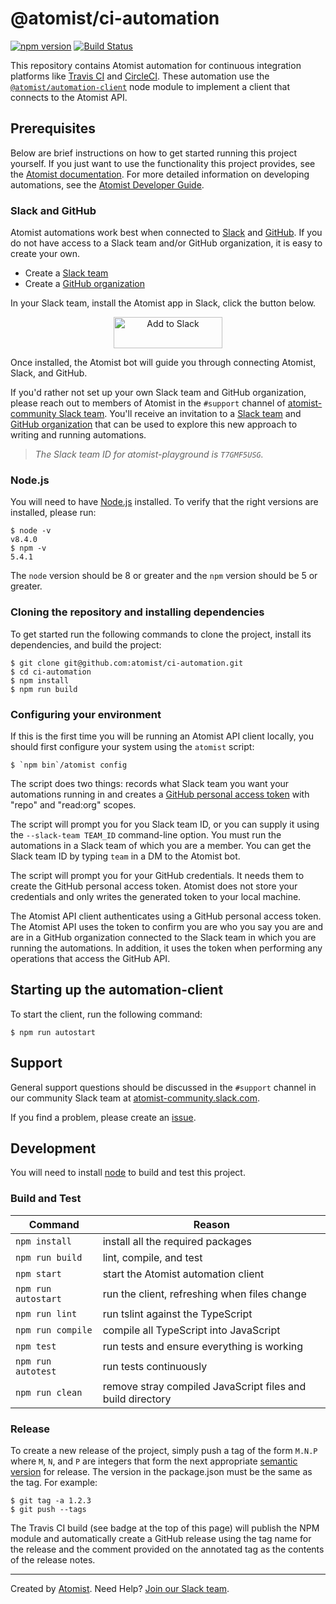 # @atomist/ci-automation

[![npm version](https://badge.fury.io/js/%40atomist%2Fci-automation.svg)](https://badge.fury.io/js/%40atomist%2Fci-automation)
[![Build Status](https://travis-ci.org/atomist/ci-automation.svg?branch=master)](https://travis-ci.org/atomist/ci-automation)

This repository contains Atomist automation for continuous integration
platforms like [Travis CI][travis-ci] and [CircleCI][circleci].  These
automation use the [`@atomist/automation-client`][client] node module
to implement a client that connects to the Atomist API.

[travis-ci]: https://travis-ci.org/
[circleci]: https://circleci.com/
[client]: https://github.com/atomist/automation-client-ts (@atomist/automation-client Node Module)

## Prerequisites

Below are brief instructions on how to get started running this
project yourself.  If you just want to use the functionality this
project provides, see the [Atomist documentation][docs].  For more
detailed information on developing automations, see
the [Atomist Developer Guide][dev].

[docs]: https://docs.atomist.com/ (Atomist User Guide)
[dev]: https://docs.atomist.com/developer/ (Atomist Developer Guide)

### Slack and GitHub

Atomist automations work best when connected to [Slack][slackhq]
and [GitHub][gh].  If you do not have access to a Slack team and/or
GitHub organization, it is easy to create your own.

-   Create a [Slack team][slack-team]
-   Create a [GitHub organization][gh-org]

In your Slack team, install the Atomist app in Slack, click the button
below.

<p align="center">
 <a href="https://atm.st/2wiDlUe">
  <img alt="Add to Slack" height="50" width="174" src="https://platform.slack-edge.com/img/add_to_slack@2x.png" />
 </a>
</p>

Once installed, the Atomist bot will guide you through connecting
Atomist, Slack, and GitHub.

If you'd rather not set up your own Slack team and GitHub
organization, please reach out to members of Atomist in the `#support`
channel of [atomist-community Slack team][slack].  You'll receive an
invitation to a [Slack team][play-slack]
and [GitHub organization][play-gh] that can be used to explore this
new approach to writing and running automations.

> _The Slack team ID for atomist-playground is `T7GMF5USG`._

[slackhq]: https://slack.com/ (Slack)
[gh]: https://github.com/ (GitHub)
[slack-team]: https://slack.com/get-started#create (Create a Slack Team)
[gh-org]: https://github.com/account/organizations/new (Create a GitHub Organization)
[play-slack]: https://atomist-playground.slack.com (Atomist Playground Slack)
[play-gh]: https://github.com/atomist-playground (Atomist Playground GitHub Organization)

### Node.js

You will need to have [Node.js][node] installed.  To verify that the
right versions are installed, please run:

```
$ node -v
v8.4.0
$ npm -v
5.4.1
```

The `node` version should be 8 or greater and the `npm` version should
be 5 or greater.

[node]: https://nodejs.org/ (Node.js)

### Cloning the repository and installing dependencies

To get started run the following commands to clone the project,
install its dependencies, and build the project:

```
$ git clone git@github.com:atomist/ci-automation.git
$ cd ci-automation
$ npm install
$ npm run build
```

### Configuring your environment

If this is the first time you will be running an Atomist API client
locally, you should first configure your system using the `atomist`
script:

```
$ `npm bin`/atomist config
```

The script does two things: records what Slack team you want your
automations running in and creates
a [GitHub personal access token][token] with "repo" and "read:org"
scopes.

The script will prompt you for you Slack team ID, or you can supply it
using the `--slack-team TEAM_ID` command-line option.  You must run
the automations in a Slack team of which you are a member.  You can
get the Slack team ID by typing `team` in a DM to the Atomist bot.

The script will prompt you for your GitHub credentials.  It needs them
to create the GitHub personal access token.  Atomist does not store
your credentials and only writes the generated token to your local
machine.

The Atomist API client authenticates using a GitHub personal access
token.  The Atomist API uses the token to confirm you are who you say
you are and are in a GitHub organization connected to the Slack team
in which you are running the automations.  In addition, it uses the
token when performing any operations that access the GitHub API.

[token]: https://github.com/settings/tokens (GitHub Personal Access Tokens)

## Starting up the automation-client

To start the client, run the following command:

```
$ npm run autostart
```

## Support

General support questions should be discussed in the `#support`
channel in our community Slack team
at [atomist-community.slack.com][slack].

If you find a problem, please create an [issue][].

[issue]: https://github.com/atomist/ci-automation/issues

## Development

You will need to install [node][] to build and test this project.

### Build and Test

Command | Reason
------- | ------
`npm install` | install all the required packages
`npm run build` | lint, compile, and test
`npm start` | start the Atomist automation client
`npm run autostart` | run the client, refreshing when files change
`npm run lint` | run tslint against the TypeScript
`npm run compile` | compile all TypeScript into JavaScript
`npm test` | run tests and ensure everything is working
`npm run autotest` | run tests continuously
`npm run clean` | remove stray compiled JavaScript files and build directory

### Release

To create a new release of the project, simply push a tag of the form
`M.N.P` where `M`, `N`, and `P` are integers that form the next
appropriate [semantic version][semver] for release.  The version in
the package.json must be the same as the tag.  For example:

[semver]: http://semver.org

```
$ git tag -a 1.2.3
$ git push --tags
```

The Travis CI build (see badge at the top of this page) will publish
the NPM module and automatically create a GitHub release using the tag
name for the release and the comment provided on the annotated tag as
the contents of the release notes.

---

Created by [Atomist][atomist].
Need Help?  [Join our Slack team][slack].

[atomist]: https://www.atomist.com/ (Atomist - Development Automation)
[slack]: https://join.atomist.com (Atomist Community Slack)
